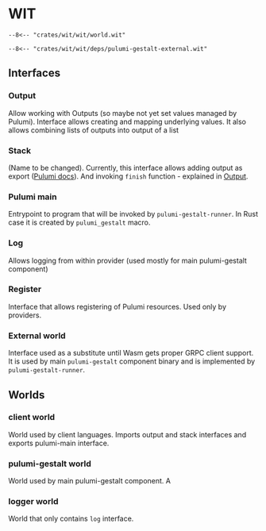 # WIT

``` title="world.wit"
--8<-- "crates/wit/wit/world.wit"
```

``` title="pulumi-gestalt-external.wit"
--8<-- "crates/wit/wit/deps/pulumi-gestalt-external.wit"
```

## Interfaces

### Output

Allow working with Outputs (so maybe not yet set values managed by Pulumi). Interface allows creating and mapping underlying values.
It also allows combining lists of outputs into output of a list

### Stack

(Name to be changed). Currently, this interface allows adding output as export ([Pulumi docs](https://www.pulumi.com/tutorials/building-with-pulumi/stack-outputs/)).
And invoking `finish` function - explained in [Output](Output.md/#mapping).

### Pulumi main

Entrypoint to program that will be invoked by `pulumi-gestalt-runner`.
In Rust case it is created by `pulumi_gestalt` macro.

### Log

Allows logging from within provider (used mostly for main pulumi-gestalt component)

### Register

Interface that allows registering of Pulumi resources. Used only by providers.

### External world

Interface used as a substitute until Wasm gets proper GRPC client support. 
It is used by main `pulumi-gestalt` component binary and is implemented by `pulumi-gestalt-runner`.

## Worlds

### client world

World used by client languages. Imports output and stack interfaces and exports pulumi-main interface.

### pulumi-gestalt world

World used by main pulumi-gestalt component. A

### logger world

World that only contains `log` interface.